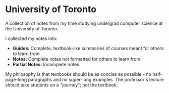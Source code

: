 # University of Toronto
A collection of notes from my time studying undergrad computer science at the University of Toronto.

I collected my notes into:
- **Guides:** Complete, textbook-like summaries of courses meant for others to learn from
- **Notes:** Complete notes not formatted for others to learn from
- **Partial Notes:** Incomplete notes

My philosophy is that textbooks should be as concise as possible - no half-page-long paragraphs and no super-long examples.
The professor's lecture should take students on a "journey"; not the textbook.
